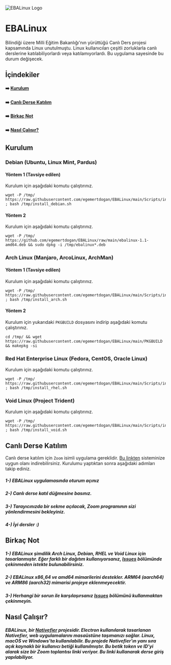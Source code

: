 ![EBALinux Logo](https://github.com/egemertdogan/EBALinux/blob/main/logo2.png)
# EBALinux
Bilindiği üzere Milli Eğitim Bakanlığı'nın yürüttüğü Canlı Ders projesi kapsamında Linux unutulmuştu. Linux kullanıcıları çeşitli zorluklarla canlı derslerine katılabiliyorlardı veya katılamıyorlardı. Bu uygulama sayesinde bu durum değişecek.

## İçindekiler

####  ➡️ [Kurulum](https://github.com/egemertdogan/EBALinux/tree/main#kurulum)
####  ➡️ [Canlı Derse Katılım](https://github.com/egemertdogan/EBALinux/tree/main#canl%C4%B1-derse-kat%C4%B1l%C4%B1m)
####  ➡️ [Birkaç Not](https://github.com/egemertdogan/EBALinux/tree/main#birka%C3%A7-not)
####  ➡️ [Nasıl Çalışır?](https://github.com/egemertdogan/EBALinux#nas%C4%B1l-%C3%A7al%C4%B1%C5%9F%C4%B1r)

## Kurulum
### Debian (Ubuntu, Linux Mint, Pardus)
#### Yöntem 1 (Tavsiye edilen)
Kurulum için aşağıdaki komutu çalıştırınız.
```
wget -P /tmp/ https://raw.githubusercontent.com/egemertdogan/EBALinux/main/Scripts/install_debian.sh ; bash /tmp/install_debian.sh
```
#### Yöntem 2
Kurulum için aşağıdaki komutu çalıştırınız.
```shell
wget -P /tmp/ https://github.com/egemertdogan/EBALinux/raw/main/ebalinux-1.1-amd64.deb && sudo dpkg -i /tmp/ebalinux*.deb
```
### Arch Linux (Manjaro, ArcoLinux, ArchMan)
#### Yöntem 1 (Tavsiye edilen)
Kurulum için aşağıdaki komutu çalıştırınız.
```
wget -P /tmp/ https://raw.githubusercontent.com/egemertdogan/EBALinux/main/Scripts/install_arch.sh ; bash /tmp/install_arch.sh
```
#### Yöntem 2
Kurulum için yukarıdaki `PKGBUILD` dosyasını indirip aşağıdaki komutu çalıştırınız.
```shell
cd /tmp/ && wget https://raw.githubusercontent.com/egemertdogan/EBALinux/main/PKGBUILD && makepkg -si
```
### Red Hat Enterprise Linux (Fedora, CentOS, Oracle Linux)
Kurulum için aşağıdaki komutu çalıştırınız.
```
wget -P /tmp/ https://raw.githubusercontent.com/egemertdogan/EBALinux/main/Scripts/install_rhel.sh ; bash /tmp/install_rhel.sh
```
### Void Linux (Project Trident)
Kurulum için aşağıdaki komutu çalıştırınız.
```
wget -P /tmp/ https://raw.githubusercontent.com/egemertdogan/EBALinux/main/Scripts/install_void.sh ; bash /tmp/install_void.sh
```
## Canlı Derse Katılım
Canlı derse katılım için `Zoom` isimli uygulama gereklidir. [Bu linkten](https://zoom.us/download) sisteminize uygun olanı indirebilirsiniz. Kurulumu yaptıktan sonra aşağıdaki adımları takip ediniz.

##### 1-) EBALinux uygulamasında oturum açınız
##### 2-) Canlı derse katıl düğmesine basınız.
##### 3-) Tarayıcınızda bir sekme açılacak, Zoom programının sizi yönlendirmesini bekleyiniz.
##### 4-) İyi dersler *:)*

## Birkaç Not
##### 1-) EBALinux şimdilik Arch Linux, Debian, RHEL ve Void Linux için tasarlanmıştır. Eğer farklı bir dağıtım kullanıyorsanız, [Issues](https://github.com/egemertdogan/EBALinux/issues) bölümünde çekinmeden istekte bulunabilirsiniz.
##### 2-) EBALinux x86_64 ve amd64 mimarilerini destekler. ARM64 (aarch64) ve ARM86 (aarch32) mimarisi projeye eklenmeyecektir.
##### 3-) Herhangi bir sorun ile karşılaşırsanız [Issues](https://github.com/egemertdogan/EBALinux/issues) bölümünü kullanmaktan çekinmeyin.

## Nasıl Çalışır?
##### EBALinux, bir [Nativefier](https://github.com/jiahaog/nativefier) projesidir. Electron kullanılarak tasarlanan Nativefier, web uygulamalarını masaüstüne taşımanızı sağlar. Linux, macOS ve Windows'ta kullanılabilir. Bu projede Nativefier'ın yanı sıra açık kaynaklı bir kullanıcı betiği kullanılmıştır. Bu betik token ve ID'yi alarak size bir Zoom toplantısı linki veriyor. Bu linki kullanarak derse giriş yapılabiliyor.
